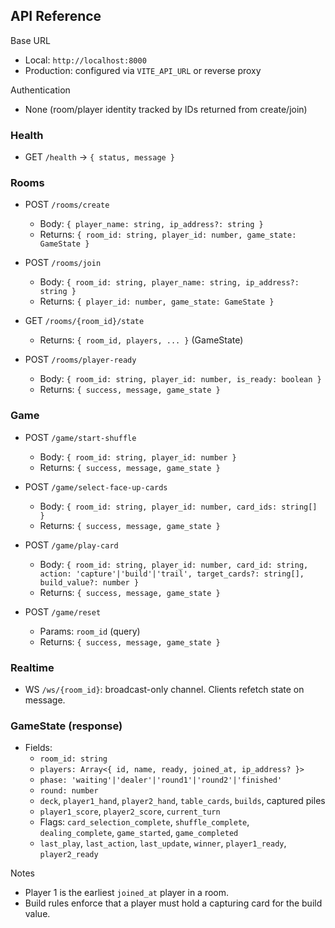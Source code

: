 ## API Reference

Base URL
- Local: `http://localhost:8000`
- Production: configured via `VITE_API_URL` or reverse proxy

Authentication
- None (room/player identity tracked by IDs returned from create/join)

### Health
- GET `/health` → `{ status, message }`

### Rooms
- POST `/rooms/create`
  - Body: `{ player_name: string, ip_address?: string }`
  - Returns: `{ room_id: string, player_id: number, game_state: GameState }`

- POST `/rooms/join`
  - Body: `{ room_id: string, player_name: string, ip_address?: string }`
  - Returns: `{ player_id: number, game_state: GameState }`

- GET `/rooms/{room_id}/state`
  - Returns: `{ room_id, players, ... }` (GameState)

- POST `/rooms/player-ready`
  - Body: `{ room_id: string, player_id: number, is_ready: boolean }`
  - Returns: `{ success, message, game_state }`

### Game
- POST `/game/start-shuffle`
  - Body: `{ room_id: string, player_id: number }`
  - Returns: `{ success, message, game_state }`

- POST `/game/select-face-up-cards`
  - Body: `{ room_id: string, player_id: number, card_ids: string[] }`
  - Returns: `{ success, message, game_state }`

- POST `/game/play-card`
  - Body: `{ room_id: string, player_id: number, card_id: string, action: 'capture'|'build'|'trail', target_cards?: string[], build_value?: number }`
  - Returns: `{ success, message, game_state }`

- POST `/game/reset`
  - Params: `room_id` (query)
  - Returns: `{ success, message, game_state }`

### Realtime
- WS `/ws/{room_id}`: broadcast-only channel. Clients refetch state on message.

### GameState (response)
- Fields:
  - `room_id: string`
  - `players: Array<{ id, name, ready, joined_at, ip_address? }>`
  - `phase: 'waiting'|'dealer'|'round1'|'round2'|'finished'`
  - `round: number`
  - `deck`, `player1_hand`, `player2_hand`, `table_cards`, `builds`, captured piles
  - `player1_score`, `player2_score`, `current_turn`
  - Flags: `card_selection_complete`, `shuffle_complete`, `dealing_complete`, `game_started`, `game_completed`
  - `last_play`, `last_action`, `last_update`, `winner`, `player1_ready`, `player2_ready`

Notes
- Player 1 is the earliest `joined_at` player in a room.
- Build rules enforce that a player must hold a capturing card for the build value.


